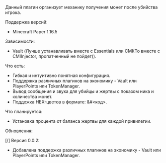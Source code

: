 Данный плагин организует механику получения монет после убийства игрока.

Поддержка версий:
- Minecraft Paper 1.16.5

Зависимости:
- Vault (Лучше устанавливать вместе с Essentials или CMI(То вместе с CMIInjector, пропатченный не пойдет)).

Что есть:
- Гибкая и интуитивно понятная конфигурация.
- Поддержка различных плагинов на экономику - Vault или PlayerPoints или TokenManager.
- Вывод сообщения и звука для убийцы и жертвы с показом ника и количества монет.
- Поддежка HEX-цветов в формате: &#<код>.

Что планируется:
- Установка процента от баланса жертвы для каждой привилегии.

Обновления:

[/] Версия 0.0.2:
- Добавлена поддержка различных плагинов на экономику - Vault или PlayerPoints или TokenManager.
